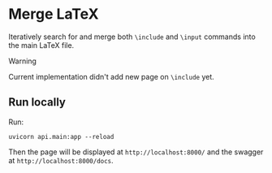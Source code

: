 # Merge LaTeX

Iteratively search for and merge both `\include` and `\input` commands into the main LaTeX file.

> [!WARNING]  
> Current implementation didn't add new page on `\include` yet.

## Run locally

Run:

```shell
uvicorn api.main:app --reload
```

Then the page will be displayed at `http://localhost:8000/` and the swagger at `http://localhost:8000/docs`.
